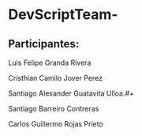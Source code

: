# DevScriptTeam-

## Participantes:

Luis Felipe Granda Rivera

Cristhian Camilo Jover Perez

Santiago Alexander Guatavita Ulloa.#+

Santiago Barreiro Contreras

Carlos Guillermo Rojas Prieto